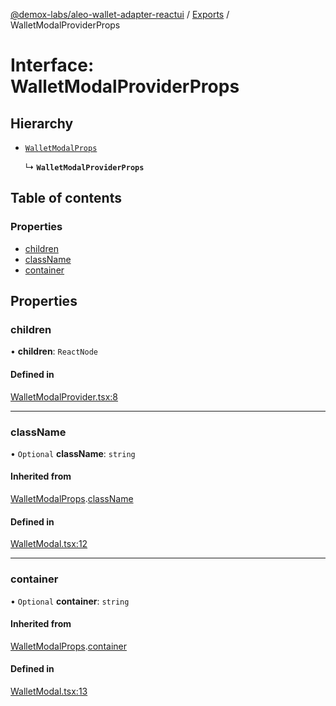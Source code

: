 [@demox-labs/aleo-wallet-adapter-reactui](../README.md) / [Exports](../modules.md) / WalletModalProviderProps

# Interface: WalletModalProviderProps

## Hierarchy

- [`WalletModalProps`](WalletModalProps.md)

  ↳ **`WalletModalProviderProps`**

## Table of contents

### Properties

- [children](WalletModalProviderProps.md#children)
- [className](WalletModalProviderProps.md#classname)
- [container](WalletModalProviderProps.md#container)

## Properties

### children

• **children**: `ReactNode`

#### Defined in

[WalletModalProvider.tsx:8](https://github.com/demox-labs/aleo-wallet-adapter/blob/9ebe345/packages/ui/src/WalletModalProvider.tsx#L8)

___

### className

• `Optional` **className**: `string`

#### Inherited from

[WalletModalProps](WalletModalProps.md).[className](WalletModalProps.md#classname)

#### Defined in

[WalletModal.tsx:12](https://github.com/demox-labs/aleo-wallet-adapter/blob/9ebe345/packages/ui/src/WalletModal.tsx#L12)

___

### container

• `Optional` **container**: `string`

#### Inherited from

[WalletModalProps](WalletModalProps.md).[container](WalletModalProps.md#container)

#### Defined in

[WalletModal.tsx:13](https://github.com/demox-labs/aleo-wallet-adapter/blob/9ebe345/packages/ui/src/WalletModal.tsx#L13)
